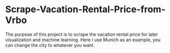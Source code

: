 # Scrape-Vacation-Rental-Price-from-Vrbo
The purpose of this project is to scrape the vacation rental price for later visualization and machine learning. Here I use Munich as an example, you can change the city to whatever you want.
